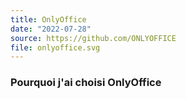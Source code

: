 ```yaml
---
title: OnlyOffice
date: "2022-07-28"
source: https://github.com/ONLYOFFICE
file: onlyoffice.svg
---
```

### Pourquoi j'ai choisi OnlyOffice